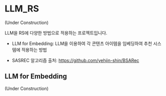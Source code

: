 # LLM_RS

(Under Construction)

LLM을 RS에 다양한 방법으로 적용하는 프로젝트입니다.

- LLM for Embedding: LLM을 이용하여 각 콘텐츠 아이템을 임베딩하여 추천 시스템에 적용하는 방법

- SASREC 알고리즘 출처: https://github.com/yehjin-shin/BSARec

## LLM for Embedding

(Under Construction)